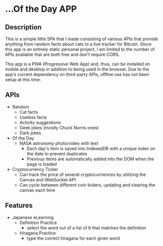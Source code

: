 # ...Of the Day APP

## Description
This is a simple little SPA that I made consisting of various APIs that provide anything from random facts about cats to a live tracker for Bitcoin. Since this app is an entirely static personal project, I am limited to the number of APIs available that are both free and don't require CORS.

This app is a PWA (Progressive Web App) and, thus, can be installed on mobile and desktop in addition to being used in the browser. Due to the app's current dependency on third-party APIs, offline use has not been setup at this time.

## APIs
- Random
    - Cat facts
    - Useless facts
    - Activity suggestions
    - Geek jokes (mostly Chuck Norris ones)
    - Dark jokes
- Of the Day
    - NASA astronomy photo/video with text
        -  Each day's item is saved into IndexedDB with a unique index on the date to prevent duplicates
        -  Previous items are automatically added into the DOM when the page is loaded
- Cryptocurrency Ticker
    - Can track the price of several cryptocurriences by utilizing the Canvas and WebSocket API
    - Can cycle between different coin tickers, updating and clearing the canvas each time

## Features
- Japanese eLearning
    - Definition Practice
        - select the word out of a list of 6 that matches the definition
    - Hiragana Practice
        - type the correct hiragana for each given word